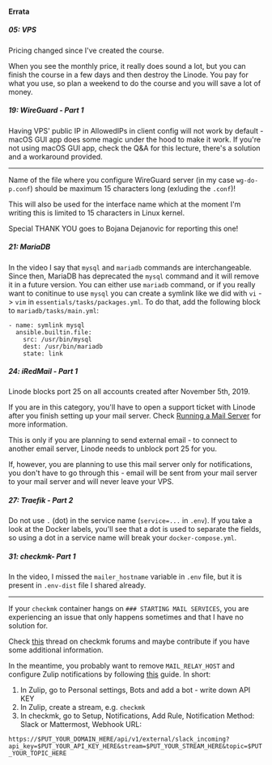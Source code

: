 #### Errata

##### 05: VPS

Pricing changed since I've created the course.

When you see the monthly price, it really does sound a lot, but you can finish the course in a few days and then destroy the Linode.
You pay for what you use, so plan a weekend to do the course and you will save a lot of money.

##### 19: WireGuard - Part 1

Having VPS' public IP in AllowedIPs in client config will not work by default - macOS GUI app does some magic under the hood to make it work.
If you're not using macOS GUI app, check the Q&A for this lecture, there's a solution and a workaround provided.

---

Name of the file where you configure WireGuard server (in my case `wg-do-p.conf`) should be maximum 15 characters long (exluding the `.conf`)!

This will also be used for the interface name which at the moment I'm writing this is limited to 15 characters in Linux kernel.

Special THANK YOU goes to Bojana Dejanovic for reporting this one!

##### 21: MariaDB

In the video I say that `mysql` and `mariadb` commands are interchangeable. Since then, MariaDB has deprecated the `mysql` command and it will remove it in a future version. You can either use `mariadb` command, or if you really want to conitinue to use `mysql` you can create a symlink like we did with `vi` -> `vim` in `essentials/tasks/packages.yml`. To do that, add the following block to `mariadb/tasks/main.yml`:
```
- name: symlink mysql
  ansible.builtin.file:
    src: /usr/bin/mysql
    dest: /usr/bin/mariadb
    state: link
```

##### 24: iRedMail - Part 1

Linode blocks port 25 on all accounts created after November 5th, 2019.

If you are in this category, you'll have to open a support ticket with Linode after you finish setting up your mail server. Check [Running a Mail Server](https://www.linode.com/docs/guides/running-a-mail-server/#sending-email-on-linode) for more information.

This is only if you are planning to send external email - to connect to another email server, Linode needs to unblock port 25 for you.

If, however, you are planning to use this mail server only for notifications, you don't have to go through this - email will be sent from your mail server to your mail server and will never leave your VPS.

##### 27: Traefik - Part 2

Do not use `.` (dot) in the service name (`service=...` in `.env`). If you take a look at the Docker labels, you'll see that a dot is used to separate the fields, so using a dot in a service name will break your `docker-compose.yml`.

##### 31: checkmk- Part 1

In the video, I missed the `mailer_hostname` variable in `.env` file, but it is present in `.env-dist` file I shared already.

---

If your `checkmk` container hangs on `### STARTING MAIL SERVICES`, you are experiencing an issue that only happens sometimes and that I have no solution for.

Check [this](https://forum.checkmk.com/t/checkmk-in-docker-with-mail-relay-host-wont-start/37008/3) thread on checkmk forums and maybe contribute if you have some additional information.

In the meantime, you probably want to remove `MAIL_RELAY_HOST` and configure Zulip notifications by following [this](https://docs.checkmk.com/latest/en/notifications_slack.html) guide. In short:

1) In Zulip, go to Personal settings, Bots and add a bot - write down API KEY
2) In Zulip, create a stream, e.g. `checkmk`
3) In checkmk, go to Setup, Notifications, Add Rule, Notification Method: Slack or Mattermost, Webhook URL:

`https://$PUT_YOUR_DOMAIN_HERE/api/v1/external/slack_incoming?api_key=$PUT_YOUR_API_KEY_HERE&stream=$PUT_YOUR_STREAM_HERE&topic=$PUT_YOUR_TOPIC_HERE`
